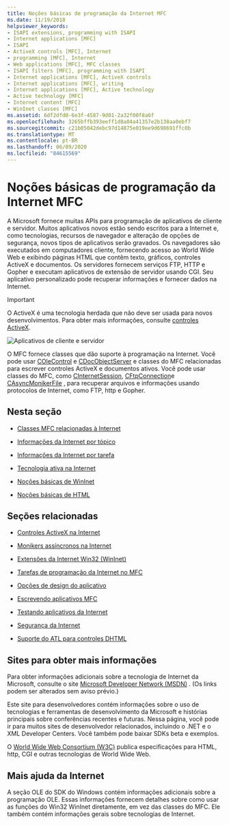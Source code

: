 ```yaml
---
title: Noções básicas de programação da Internet MFC
ms.date: 11/19/2018
helpviewer_keywords:
- ISAPI extensions, programming with ISAPI
- Internet applications [MFC]
- ISAPI
- ActiveX controls [MFC], Internet
- programming [MFC], Internet
- Web applications [MFC], MFC classes
- ISAPI filters [MFC], programming with ISAPI
- Internet applications [MFC], ActiveX controls
- Internet applications [MFC], writing
- Internet applications [MFC], Active technology
- Active technology [MFC]
- Internet content [MFC]
- WinInet classes [MFC]
ms.assetid: 6df2dfd0-6e3f-4587-9d01-2a32f00f8a6f
ms.openlocfilehash: 3265bffb393eeff1d8a04a41357e2b138aa0ebf7
ms.sourcegitcommit: c21b05042debc97d14875e019ee9d698691ffc0b
ms.translationtype: MT
ms.contentlocale: pt-BR
ms.lasthandoff: 06/09/2020
ms.locfileid: "84615569"
---
```

# <a name="mfc-internet-programming-basics"></a>Noções básicas de programação da Internet MFC

A Microsoft fornece muitas APIs para programação de aplicativos de cliente e servidor. Muitos aplicativos novos estão sendo escritos para a Internet e, como tecnologias, recursos de navegador e alteração de opções de segurança, novos tipos de aplicativos serão gravados. Os navegadores são executados em computadores cliente, fornecendo acesso ao World Wide Web e exibindo páginas HTML que contêm texto, gráficos, controles ActiveX e documentos. Os servidores fornecem serviços FTP, HTTP e Gopher e executam aplicativos de extensão de servidor usando CGI. Seu aplicativo personalizado pode recuperar informações e fornecer dados na Internet.

>[!IMPORTANT]
> O ActiveX é uma tecnologia herdada que não deve ser usada para novos desenvolvimentos. Para obter mais informações, consulte [controles ActiveX](activex-controls.md).

![Aplicativos de cliente e servidor](../mfc/media/vc38bq1.gif "Aplicativos de cliente e servidor")

O MFC fornece classes que dão suporte à programação na Internet. Você pode usar [COleControl](reference/colecontrol-class.md) e [CDocObjectServer](reference/cdocobjectserver-class.md) e classes do MFC relacionadas para escrever controles ActiveX e documentos ativos. Você pode usar classes do MFC, como [CInternetSession](reference/cinternetsession-class.md), [CFtpConnection](reference/cftpconnection-class.md)e [CAsyncMonikerFile](reference/casyncmonikerfile-class.md) , para recuperar arquivos e informações usando protocolos de Internet, como FTP, http e Gopher.

## <a name="in-this-section"></a>Nesta seção

- [Classes MFC relacionadas à Internet](internet-related-mfc-classes.md)

- [Informações da Internet por tópico](internet-information-by-topic.md)

- [Informações da Internet por tarefa](internet-information-by-task.md)

- [Tecnologia ativa na Internet](active-technology-on-the-internet.md)

- [Noções básicas de WinInet](wininet-basics.md)

- [Noções básicas de HTML](html-basics.md)

## <a name="related-sections"></a>Seções relacionadas

- [Controles ActiveX na Internet](activex-controls-on-the-internet.md)

- [Monikers assíncronos na Internet](asynchronous-monikers-on-the-internet.md)

- [Extensões da Internet Win32 (WinInet)](win32-internet-extensions-wininet.md)

- [Tarefas de programação da Internet no MFC](mfc-internet-programming-tasks.md)

- [Opções de design do aplicativo](application-design-choices.md)

- [Escrevendo aplicativos MFC](writing-mfc-applications.md)

- [Testando aplicativos da Internet](testing-internet-applications.md)

- [Segurança da Internet](internet-security-cpp.md)

- [Suporte do ATL para controles DHTML](../atl/atl-support-for-dhtml-controls.md)

## <a name="web-sites-for-more-information"></a><a name="_core_web_sites_for_more_information"></a>Sites para obter mais informações

Para obter informações adicionais sobre a tecnologia de Internet da Microsoft, consulte o site [Microsoft Developer Network (MSDN)](https://go.microsoft.com/fwlink/p/?linkid=56322) . (Os links podem ser alterados sem aviso prévio.)

Este site para desenvolvedores contém informações sobre o uso de tecnologias e ferramentas de desenvolvimento da Microsoft e histórias principais sobre conferências recentes e futuras. Nessa página, você pode ir para muitos sites de desenvolvedor relacionados, incluindo o .NET e o XML Developer Centers. Você também pode baixar SDKs beta e exemplos.

O [World Wide Web Consortium (W3C)](https://go.microsoft.com/fwlink/p/?linkid=37125) publica especificações para HTML, http, CGI e outras tecnologias de World Wide Web.

## <a name="more-internet-help"></a><a name="_core_more_internet_help"></a>Mais ajuda da Internet

A seção OLE do SDK do Windows contém informações adicionais sobre a programação OLE. Essas informações fornecem detalhes sobre como usar as funções do Win32 WinInet diretamente, em vez das classes do MFC. Ele também contém informações gerais sobre tecnologias de Internet.
